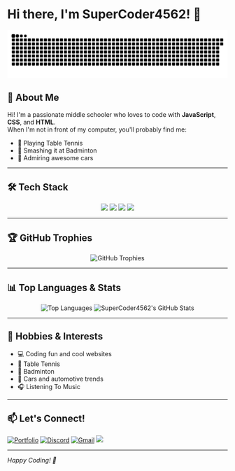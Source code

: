 # Hi there, I'm SuperCoder4562! 👋

![GitHub Snake](https://raw.githubusercontent.com/OfficialCodeVoyage/OfficialCodeVoyage/refs/heads/output/github-snake-dark.svg) 

## 🚀 About Me
Hi! I'm a passionate middle schooler who loves to code with **JavaScript**, **CSS**, and **HTML**.<br>
When I'm not in front of my computer, you'll probably find me:
- 🏓 Playing Table Tennis
- 🏸 Smashing it at Badminton
- 🚗 Admiring awesome cars

---

## 🛠️ Tech Stack

<p align="center">
  <img src="https://img.shields.io/badge/JavaScript-F7DF1E?style=for-the-badge&logo=javascript&logoColor=black"/>
  <img src="https://img.shields.io/badge/HTML5-E34F26?style=for-the-badge&logo=html5&logoColor=white"/>
  <img src="https://img.shields.io/badge/CSS3-1572B6?style=for-the-badge&logo=css3&logoColor=white"/>
  <img src="https://img.shields.io/badge/React-20232A?style=for-the-badge&logo=react&logoColor=61DAFB"/>
</p>

---

## 🏆 GitHub Trophies

<p align="center">
  <img src="https://github-profile-trophy.vercel.app/?username=SuperCoder4562&theme=tokyonight&margin-w=15&margin-h=15" alt="GitHub Trophies"/>
</p>

---

## 📊 Top Languages & Stats

<p align="center">
  <img src="https://github-readme-stats.vercel.app/api/top-langs/?username=SuperCoder4562&layout=compact&theme=tokyonight" alt="Top Languages" />
  <img src="https://github-readme-stats.vercel.app/api?username=SuperCoder4562&show_icons=true&theme=tokyonight" alt="SuperCoder4562's GitHub Stats" />
</p>

---

## 🌟 Hobbies & Interests

- 💻 Coding fun and cool websites
- 🏓 Table Tennis
- 🏸 Badminton
- 🚗 Cars and automotive trends
- 🎧 Listening To Music

---

## 📫 Let's Connect!

[![Portfolio](https://img.shields.io/badge/Portfolio-000?style=for-the-badge&logo=vercel&logoColor=white)](#)
[![Discord](https://img.shields.io/badge/Discord-5865F2?style=for-the-badge&logo=discord&logoColor=white)](https://discord.com/users/1187183381398695947)
[![Gmail](https://img.shields.io/badge/Gmail-D14836?style=for-the-badge&logo=gmail&logoColor=white)](mailto:mubashshir.sikander@gmail.com)
<a href="https://codepen.io/SuperCoder4562">
    <img src="https://img.shields.io/badge/CodePen-000?style=for-the-badge&logo=codepen&logoColor=white"/>
  </a>
<br>

---

*Happy Coding! 🚀*

